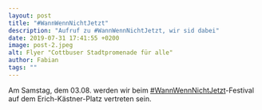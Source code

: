 ```yaml
---
layout: post
title: "#WannWennNichtJetzt"
description: "Aufruf zu #WannWennNichtJetzt, wir sid dabei"
date: 2019-07-31 17:41:55 +0200
image: post-2.jpeg
alt: Flyer "Cottbuser Stadtpromenade für alle"
author: Fabian
tags: ""
---
```


Am Samstag, dem 03.08. werden wir beim [#WannWennNichtJetzt](https://wannwennnichtjetzt.org/)-Festival auf dem Erich-Kästner-Platz vertreten sein.

